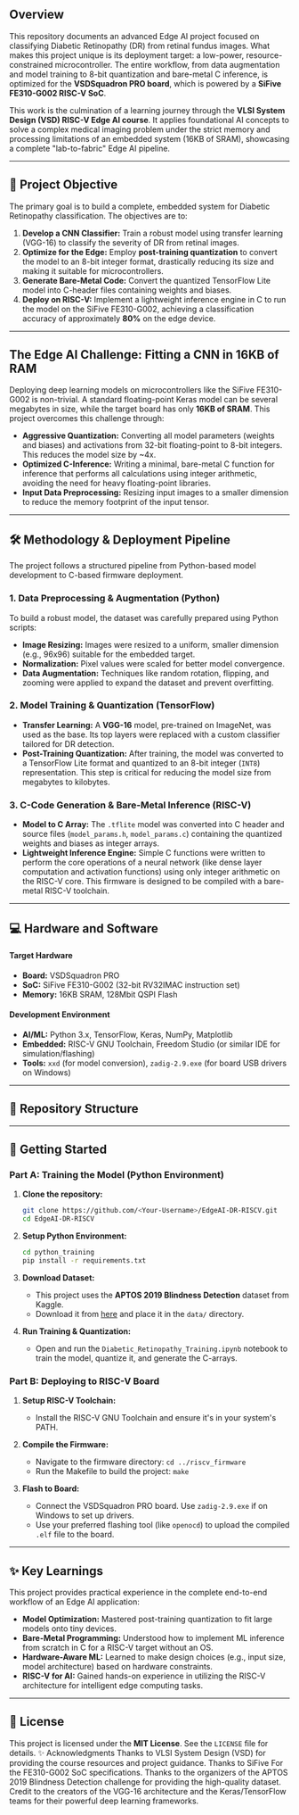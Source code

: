 
## Overview

This repository documents an advanced Edge AI project focused on classifying Diabetic Retinopathy (DR) from retinal fundus images. What makes this project unique is its deployment target: a low-power, resource-constrained microcontroller. The entire workflow, from data augmentation and model training to 8-bit quantization and bare-metal C inference, is optimized for the **VSDSquadron PRO board**, which is powered by a **SiFive FE310-G002 RISC-V SoC**.

This work is the culmination of a learning journey through the **VLSI System Design (VSD) RISC-V Edge AI course**. It applies foundational AI concepts to solve a complex medical imaging problem under the strict memory and processing limitations of an embedded system (16KB of SRAM), showcasing a complete "lab-to-fabric" Edge AI pipeline.

-----

## 🎯 Project Objective

The primary goal is to build a complete, embedded system for Diabetic Retinopathy classification. The objectives are to:

1.  **Develop a CNN Classifier:** Train a robust model using transfer learning (VGG-16) to classify the severity of DR from retinal images.
2.  **Optimize for the Edge:** Employ **post-training quantization** to convert the model to an 8-bit integer format, drastically reducing its size and making it suitable for microcontrollers.
3.  **Generate Bare-Metal Code:** Convert the quantized TensorFlow Lite model into C-header files containing weights and biases.
4.  **Deploy on RISC-V:** Implement a lightweight inference engine in C to run the model on the SiFive FE310-G002, achieving a classification accuracy of approximately **80%** on the edge device.

-----

## The Edge AI Challenge: Fitting a CNN in 16KB of RAM

Deploying deep learning models on microcontrollers like the SiFive FE310-G002 is non-trivial. A standard floating-point Keras model can be several megabytes in size, while the target board has only **16KB of SRAM**. This project overcomes this challenge through:

  * **Aggressive Quantization:** Converting all model parameters (weights and biases) and activations from 32-bit floating-point to 8-bit integers. This reduces the model size by \~4x.
  * **Optimized C-Inference:** Writing a minimal, bare-metal C function for inference that performs all calculations using integer arithmetic, avoiding the need for heavy floating-point libraries.
  * **Input Data Preprocessing:** Resizing input images to a smaller dimension to reduce the memory footprint of the input tensor.

-----

## 🛠️ Methodology & Deployment Pipeline

The project follows a structured pipeline from Python-based model development to C-based firmware deployment.

### 1\. Data Preprocessing & Augmentation (Python)

To build a robust model, the dataset was carefully prepared using Python scripts:

  * **Image Resizing:** Images were resized to a uniform, smaller dimension (e.g., 96x96) suitable for the embedded target.
  * **Normalization:** Pixel values were scaled for better model convergence.
  * **Data Augmentation:** Techniques like random rotation, flipping, and zooming were applied to expand the dataset and prevent overfitting.

### 2\. Model Training & Quantization (TensorFlow)

  * **Transfer Learning:** A **VGG-16** model, pre-trained on ImageNet, was used as the base. Its top layers were replaced with a custom classifier tailored for DR detection.
  * **Post-Training Quantization:** After training, the model was converted to a TensorFlow Lite format and quantized to an 8-bit integer (`INT8`) representation. This step is critical for reducing the model size from megabytes to kilobytes.

### 3\. C-Code Generation & Bare-Metal Inference (RISC-V)

  * **Model to C Array:** The `.tflite` model was converted into C header and source files (`model_params.h`, `model_params.c`) containing the quantized weights and biases as integer arrays.
  * **Lightweight Inference Engine:** Simple C functions were written to perform the core operations of a neural network (like dense layer computation and activation functions) using only integer arithmetic on the RISC-V core. This firmware is designed to be compiled with a bare-metal RISC-V toolchain.

-----

## 💻 Hardware and Software

#### Target Hardware

  * **Board:** VSDSquadron PRO
  * **SoC:** SiFive FE310-G002 (32-bit RV32IMAC instruction set)
  * **Memory:** 16KB SRAM, 128Mbit QSPI Flash

#### Development Environment

  * **AI/ML:** Python 3.x, TensorFlow, Keras, NumPy, Matplotlib
  * **Embedded:** RISC-V GNU Toolchain, Freedom Studio (or similar IDE for simulation/flashing)
  * **Tools:** `xxd` (for model conversion), `zadig-2.9.exe` (for board USB drivers on Windows)

-----

## 📂 Repository Structure

-----

## 🚀 Getting Started

### Part A: Training the Model (Python Environment)

1.  **Clone the repository:**

    ```bash
    git clone https://github.com/<Your-Username>/EdgeAI-DR-RISCV.git
    cd EdgeAI-DR-RISCV
    ```

2.  **Setup Python Environment:**

    ```bash
    cd python_training
    pip install -r requirements.txt
    ```

3.  **Download Dataset:**

      * This project uses the **APTOS 2019 Blindness Detection** dataset from Kaggle.
      * Download it from [here](https://www.kaggle.com/c/aptos2019-blindness-detection) and place it in the `data/` directory.

4.  **Run Training & Quantization:**

      * Open and run the `Diabetic_Retinopathy_Training.ipynb` notebook to train the model, quantize it, and generate the C-arrays.

### Part B: Deploying to RISC-V Board

1.  **Setup RISC-V Toolchain:**

      * Install the RISC-V GNU Toolchain and ensure it's in your system's PATH.

2.  **Compile the Firmware:**

      * Navigate to the firmware directory: `cd ../riscv_firmware`
      * Run the Makefile to build the project: `make`

3.  **Flash to Board:**

      * Connect the VSDSquadron PRO board. Use `zadig-2.9.exe` if on Windows to set up drivers.
      * Use your preferred flashing tool (like `openocd`) to upload the compiled `.elf` file to the board.

-----

## ✨ Key Learnings

This project provides practical experience in the complete end-to-end workflow of an Edge AI application:

  * **Model Optimization:** Mastered post-training quantization to fit large models onto tiny devices.
  * **Bare-Metal Programming:** Understood how to implement ML inference from scratch in C for a RISC-V target without an OS.
  * **Hardware-Aware ML:** Learned to make design choices (e.g., input size, model architecture) based on hardware constraints.
  * **RISC-V for AI:** Gained hands-on experience in utilizing the RISC-V architecture for intelligent edge computing tasks.

-----

## 📜 License

This project is licensed under the **MIT License**. See the `LICENSE` file for details.
✨ Acknowledgments
Thanks to VLSI System Design (VSD) for providing the course resources and project guidance.
Thanks to SiFive For the FE310-G002 SoC specifications.
Thanks to the organizers of the APTOS 2019 Blindness Detection challenge for providing the high-quality dataset.
Credit to the creators of the VGG-16 architecture and the Keras/TensorFlow teams for their powerful deep learning frameworks.
